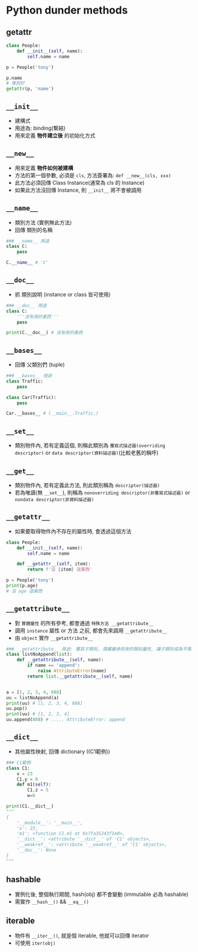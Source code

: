 # Python dunder methods


## getattr

```python
class People:
    def __init__(self, name):
        self.name = name

p = People('tony')

p.name
# 等同於
getattr(p, 'name')
```

## `__init__`
- 建構式
- 用途為: binding(繫結)
- 用來定義 **物件建立後** 的初始化方式


## `__new__`
- 用來定義 **物件如何被建構**
- 方法的第一個參數, 必須是 `cls`, 方法簽署為: `def __new__(cls, xxx)`
- 此方法必須回傳 Class Instance(通常為 cls 的 Instance)
- 如果此方法沒回傳 Instance, 則 `__init__` 將不會被調用


## `__name__`
- 類別方法 (實例無此方法)
- 回傳 類別的名稱

```python
### __name__ 用途
class C:
    pass

C.__name__ # 'C'
```


## `__doc__`
- 抓 類別說明 (instance or class 皆可使用)

```python
### __doc__ 用途
class C:
    '''沒有用的東西'''
    pass

print(C.__doc__) # 沒有用的東西
```


## `__bases__`
- 回傳 父類別們 (tuple)

```python
### __bases__ 用途
class Traffic:
    pass

class Car(Traffic):
    pass

Car.__bases__ # (__main__.Traffic,)
```


## `__set__`
- 類別物件內, 若有定義這個, 則稱此類別為 `覆寫式描述器(overriding descriptor)` or `data descriptor(資料描述器)`(比較老舊的稱呼)


## `__get__`
- 類別物件內, 若有定義此方法, 則此類別稱為 `descriptor(描述器)`
- 若為唯讀(無 `__set__`), 則稱為 `nonoverriding descriptor(非覆寫式描述器)` or `nondata descriptor(非資料描述器)`


## `__getattr__`

- 如果要取得物件內不存在的屬性時, 會透過這個方法

```py
class People:
    def __init__(self, name):
        self.name = name

    def __getattr__(self, item):
        return f'沒 {item} 這東西'

p = People('tony')
print(p.age)
# 沒 age 這東西
```


## `__getattribute__`
- 對 `實體屬性` 的所有參考, 都會通過 `特殊方法 __getattribute__`
- 調用 `instance` 屬性 or 方法 之前, 都會先來調用 `__getattribute__`
- 由 `object` 實作 `__getattribute__`

```python
### __getattribute__ 用途: 覆寫子類別, 隱藏繼承而來的類別屬性, 讓子類別成為不再具有 append 的 list
class listNoAppend(list):
    def __getattribute__(self, name):
        if name == 'append':
            raise AttributeError(name)
        return list.__getattribute__(self, name)


a = [1, 2, 3, 4, 888]
uu = listNoAppend(a)
print(uu) # [1, 2, 3, 4, 888]
uu.pop()
print(uu) # [1, 2, 3, 4]
uu.append(888) # ..... AttributeError: append
```


## `__dict__`
- 其他屬性映射, 回傳 dictionary ((C1範例))

```python
### C1範例
class C1:
    x = 23
    C1.y = 8
    def m1(self):
        C1.z = 5
        w=6

print(C1.__dict__)
"""
{
    '__module__': '__main__',
    'x': 23,
    'm1': <function C1.m1 at 0x7fa35243f1e0>,
    '__dict__': <attribute '__dict__' of 'C1' objects>,
    '__weakref__': <attribute '__weakref__' of 'C1' objects>,
    '__doc__': None
}
"""
```


## hashable

- 實例化後, 整個執行期間, hash(obj) 都不會變動 (immutable 必為 hashable)
- 需實作 `__hash__()` && `__eq__()`

## iterable

- 物件有 `__iter__()`, 就是個 iterable, 他就可以回傳 iterator
- 可使用 `iter(obj)`